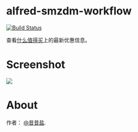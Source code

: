 alfred-smzdm-workflow
=====================

[![Build Status](https://travis-ci.org/dlutcat/alfred-smzdm-workflow.png?branch=master)](https://travis-ci.org/dlutcat/alfred-smzdm-workflow)

查看[什么值得买](http://www.smzdm.com)上的最新优惠信息。

Screenshot
====
![](http://img1.kantuban.com/pin/f816f2f8817aa2a698a8f84185f8ac5c)

About
===
作者： [@昔昔盐](http://weibo.com/opato).
